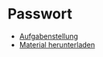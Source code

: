 # Passwort

-   [Aufgabenstellung](./material/public/task)
-   [Material herunterladen](./material)
